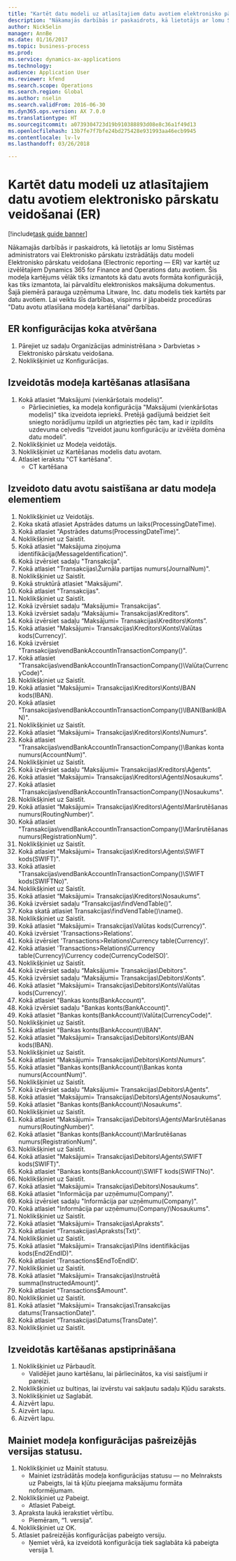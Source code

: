 ```yaml
--- 
title: "Kartēt datu modeli uz atlasītajiem datu avotiem elektronisko pārskatu veidošanai (ER)"
description: "Nākamajās darbībās ir paskaidrots, kā lietotājs ar lomu Sistēmas administrators vai Elektronisko pārskatu izstrādātājs datu modeli Elektronisko pārskatu veidošana (Electronic reporting — ER) var kartēt uz izvēlētajiem Dynamics 365 for Finance and Operations Enterprise izdevuma (2016. gada novembris) datu avotiem."
author: NickSelin
manager: AnnBe
ms.date: 01/16/2017
ms.topic: business-process
ms.prod: 
ms.service: dynamics-ax-applications
ms.technology: 
audience: Application User
ms.reviewer: kfend
ms.search.scope: Operations
ms.search.region: Global
ms.author: nselin
ms.search.validFrom: 2016-06-30
ms.dyn365.ops.version: AX 7.0.0
ms.translationtype: HT
ms.sourcegitcommit: a0739304723d19b910388893d08e8c36a1f49d13
ms.openlocfilehash: 13b7fe7f7bfe24bd275428e931993aa46ecb9945
ms.contentlocale: lv-lv
ms.lasthandoff: 03/26/2018

---
```

# <a name="map-a-data-model-to-selected-data-sources-for-electronic-reporting-er"></a>Kartēt datu modeli uz atlasītajiem datu avotiem elektronisko pārskatu veidošanai (ER)

[!include[task guide banner](../../includes/task-guide-banner.md)]

Nākamajās darbībās ir paskaidrots, kā lietotājs ar lomu Sistēmas administrators vai Elektronisko pārskatu izstrādātājs datu modeli Elektronisko pārskatu veidošana (Electronic reporting — ER) var kartēt uz izvēlētajiem Dynamics 365 for Finance and Operations datu avotiem. Šis modeļa kartējums vēlāk tiks izmantots kā datu avots formāta konfigurācijā, kas tiks izmantota, lai pārvaldītu elektroniskos maksājuma dokumentus. Šajā piemērā parauga uzņēmuma Litware, Inc. datu modelis tiek kartēts par datu avotiem. Lai veiktu šīs darbības, vispirms ir jāpabeidz procedūras "Datu avotu atlasīšana modeļa kartēšanai" darbības.


## <a name="open-er-configurations-tree"></a>ER konfigurācijas koka atvēršana
1. Pārejiet uz sadaļu Organizācijas administrēšana > Darbvietas > Elektronisko pārskatu veidošana.
2. Noklikšķiniet uz Konfigurācijas.

## <a name="select-created-model-mapping"></a>Izveidotās modeļa kartēšanas atlasīšana
1. Kokā atlasiet “Maksājumi (vienkāršotais modelis)”.
    * Pārliecinieties, ka modeļa konfigurācija "Maksājumi (vienkāršotas modelis)" tika izveidota iepriekš. Pretējā gadījumā beidziet šeit sniegto norādījumu izpildi un atgriezties pēc tam, kad ir izpildīts uzdevuma ceļvedis “Izveidot jaunu konfigurāciju ar izvēlēta domēna datu modeli”.  
2. Noklikšķiniet uz Modeļa veidotājs.
3. Noklikšķiniet uz Kartēšanas modelis datu avotam.
4. Atlasiet ierakstu "CT kartēšana".
    * CT kartēšana  

## <a name="bind-created-data-sources-to-data-model-elements"></a>Izveidoto datu avotu saistīšana ar datu modeļa elementiem
1. Noklikšķiniet uz Veidotājs.
2. Koka skatā atlasiet Apstrādes datums un laiks(ProcessingDateTime).
3. Kokā atlasiet "Apstrādes datums(ProcessingDateTime)".
4. Noklikšķiniet uz Saistīt.
5. Kokā atlasiet "Maksājuma ziņojuma identifikācija(MessageIdentification)".
6. Kokā izvērsiet sadaļu "Transakcija".
7. Kokā atlasiet "Transakcijas\Žurnāla partijas numurs(JournalNum)".
8. Noklikšķiniet uz Saistīt.
9. Kokā struktūrā atlasiet "Maksājumi".
10. Kokā atlasiet "Transakcijas".
11. Noklikšķiniet uz Saistīt.
12. Kokā izvērsiet sadaļu “Maksājumi= Transakcijas”.
13. Kokā izvērsiet sadaļu “Maksājumi= Transakcijas\Kreditors”.
14. Kokā izvērsiet sadaļu “Maksājumi= Transakcijas\Kreditors\Konts”.
15. Kokā atlasiet "Maksājumi= Transakcijas\Kreditors\Konts\Valūtas kods(Currency)'.
16. Kokā izvērsiet "Transakcijas\vendBankAccountInTransactionCompany()".
17. Kokā atlasiet "Transakcijas\vendBankAccountInTransactionCompany()\Valūta(CurrencyCode)".
18. Noklikšķiniet uz Saistīt.
19. Kokā atlasiet "Maksājumi= Transakcijas\Kreditors\Konts\IBAN kods(IBAN).
20. Kokā atlasiet "Transakcijas\vendBankAccountInTransactionCompany()\IBAN(BankIBAN)".
21. Noklikšķiniet uz Saistīt.
22. Kokā atlasiet “Maksājumi= Transakcijas\Kreditors\Konts\Numurs”.
23. Kokā atlasiet "Transakcijas\vendBankAccountInTransactionCompany()\Bankas konta numurs(AccountNum)".
24. Noklikšķiniet uz Saistīt.
25. Kokā izvērsiet sadaļu “Maksājumi= Transakcijas\Kreditors\Aģents”.
26. Kokā atlasiet “Maksājumi= Transakcijas\Kreditors\Aģents\Nosaukums”.
27. Kokā atlasiet "Transakcijas\vendBankAccountInTransactionCompany()\Nosaukums".
28. Noklikšķiniet uz Saistīt.
29. Kokā atlasiet “Maksājumi= Transakcijas\Kreditors\Aģents\Maršrutēšanas numurs(RoutingNumber)”.
30. Kokā atlasiet "Transakcijas\vendBankAccountInTransactionCompany()\Maršrutēšanas numurs(RegistrationNum)".
31. Noklikšķiniet uz Saistīt.
32. Kokā atlasiet "Maksājumi= Transakcijas\Kreditors\Aģents\SWIFT kods(SWIFT)".
33. Kokā atlasiet "Transakcijas\vendBankAccountInTransactionCompany()\SWIFT kods(SWIFTNo)".
34. Noklikšķiniet uz Saistīt.
35. Kokā atlasiet “Maksājumi= Transakcijas\Kreditors\Nosaukums”.
36. Kokā izvērsiet sadaļu “Transakcijas\findVendTable()”.
37. Koka skatā atlasiet Transakcijas\findVendTable()\name().
38. Noklikšķiniet uz Saistīt.
39. Kokā atlasiet "Maksājumi= Transakcijas\Valūtas kods(Currency)".
40. Kokā izvērsiet 'Transactions\>Relations'.
41. Kokā izvērsiet 'Transactions\>Relations\Currency table(Currency)'.
42. Kokā atlasiet 'Transactions\>Relations\Currency table(Currency)\Currency code(CurrencyCodeISO)'.
43. Noklikšķiniet uz Saistīt.
44. Kokā izvērsiet sadaļu “Maksājumi= Transakcijas\Debitors”.
45. Kokā izvērsiet sadaļu “Maksājumi= Transakcijas\Debitors\Konts”.
46. Kokā atlasiet "Maksājumi= Transakcijas\Debitors\Konts\Valūtas kods(Currency)'.
47. Kokā atlasiet "Bankas konts(BankAccount)".
48. Kokā izvērsiet sadaļu "Bankas konts(BankAccount)".
49. Kokā atlasiet "Bankas konts(BankAccount)\Valūta(CurrencyCode)".
50. Noklikšķiniet uz Saistīt.
51. Kokā atlasiet "Bankas konts(BankAccount)\IBAN".
52. Kokā atlasiet "Maksājumi= Transakcijas\Debitors\Konts\IBAN kods(IBAN).
53. Noklikšķiniet uz Saistīt.
54. Kokā atlasiet “Maksājumi= Transakcijas\Debitors\Konts\Numurs”.
55. Kokā atlasiet "Bankas konts(BankAccount)\Bankas konta numurs(AccountNum)".
56. Noklikšķiniet uz Saistīt.
57. Kokā izvērsiet sadaļu “Maksājumi= Transakcijas\Debitors\Aģents”.
58. Kokā atlasiet “Maksājumi= Transakcijas\Debitors\Aģents\Nosaukums”.
59. Kokā atlasiet "Bankas konts(BankAccount)\Nosaukums".
60. Noklikšķiniet uz Saistīt.
61. Kokā atlasiet “Maksājumi= Transakcijas\Debitors\Aģents\Maršrutēšanas numurs(RoutingNumber)”.
62. Kokā atlasiet "Bankas konts(BankAccount)\Maršrutēšanas numurs(RegistrationNum)".
63. Noklikšķiniet uz Saistīt.
64. Kokā atlasiet "Maksājumi= Transakcijas\Debitors\Aģents\SWIFT kods(SWIFT)".
65. Kokā atlasiet "Bankas konts(BankAccount)\SWIFT kods(SWIFTNo)".
66. Noklikšķiniet uz Saistīt.
67. Kokā atlasiet “Maksājumi= Transakcijas\Debitors\Nosaukums”.
68. Kokā atlasiet "Informācija par uzņēmumu(Company)".
69. Kokā izvērsiet sadaļu "Informācija par uzņēmumu(Company)".
70. Kokā atlasiet "Informācija par uzņēmumu(Company)\Nosaukums".
71. Noklikšķiniet uz Saistīt.
72. Kokā atlasiet “Maksājumi= Transakcijas\Apraksts”.
73. Kokā atlasiet “Transakcijas\Apraksts(Txt)”.
74. Noklikšķiniet uz Saistīt.
75. Kokā atlasiet "Maksājumi= Transakcijas\Pilns identifikācijas kods(End2EndID)".
76. Kokā atlasiet 'Transactions\$EndToEndID'.
77. Noklikšķiniet uz Saistīt.
78. Kokā atlasiet "Maksājumi= Transakcijas\Instruētā summa(InstructedAmount)".
79. Kokā atlasiet "Transactions\$Amount".
80. Noklikšķiniet uz Saistīt.
81. Kokā atlasiet "Maksājumi= Transakcijas\Transakcijas datums(TransactionDate)".
82. Kokā atlasiet “Transakcijas\Datums(TransDate)”.
83. Noklikšķiniet uz Saistīt.

## <a name="validate-created-mapping"></a>Izveidotās kartēšanas apstiprināšana
1. Noklikšķiniet uz Pārbaudīt.
    * Validējiet jauno kartēšanu, lai pārliecinātos, ka visi saistījumi ir pareizi.  
2. Noklikšķiniet uz bultiņas, lai izvērstu vai sakļautu sadaļu Kļūdu saraksts.
3. Noklikšķiniet uz Saglabāt.
4. Aizvērt lapu.
5. Aizvērt lapu.
6. Aizvērt lapu.

## <a name="change-the-status-of-the-current-version-of-model-configuration"></a>Mainiet modeļa konfigurācijas pašreizējās versijas statusu.
1. Noklikšķiniet uz Mainīt statusu.
    * Mainiet izstrādātās modeļa konfigurācijas statusu — no Melnraksts uz Pabeigts, lai tā kļūtu pieejama maksājumu formāta noformējumam.  
2. Noklikšķiniet uz Pabeigt.
    * Atlasiet Pabeigt.  
3. Apraksta laukā ierakstiet vērtību.
    * Piemēram, “1. versija”.  
4. Noklikšķiniet uz OK.
5. Atlasiet pašreizējās konfigurācijas pabeigto versiju.
    * Ņemiet vērā, ka izveidotā konfigurācija tiek saglabāta kā pabeigta versija 1.  



